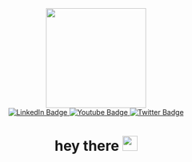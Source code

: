 

<!--
### Hi there 👋
**annadema/annadema** is a ✨ _special_ ✨ repository because its `README.md` (this file) appears on your GitHub profile.

Here are some ideas to get you started:

- 🔭 I’m currently working on ...
- 🌱 I’m currently learning ...
- 👯 I’m looking to collaborate on ...
- 🤔 I’m looking for help with ...
- 💬 Ask me about ...
- 📫 How to reach me: ...
- 😄 Pronouns: ...
- ⚡ Fun fact: ...
-->
<div id="header" align="center">
  <img src="https://media.giphy.com/media/WUlplcMpOCEmTGBtBW/giphy.gif" width="200"/>
  
  <div id="badges">
  <a href="https://www.linkedin.com/in/annamaria-de-martino-3a76a225/">
    <img src="https://img.shields.io/badge/LinkedIn-blueviolet?style=plastic&logo=linkedin&logoColor=white" alt="LinkedIn Badge"/>
  </a>
    
  <a href="https://www.instagram.com/annadema2/">
    <img src="https://img.shields.io/badge/Instagram-pink?style=plastic&logo=instagram&logoColor=white" alt="Youtube Badge"/>
  </a>
    
  <a href="https://twitter.com/annadema2">
    <img src="https://img.shields.io/badge/Twitter-cyan?style=plastice&logo=twitter&logoColor=white" alt="Twitter Badge"/>
  </a>
</div>
<img src="https://komarev.com/ghpvc/?username=annademae&style=flat-square&color=blue" alt=""/>
<h1>
  hey there
  <img src="https://media.giphy.com/media/hvRJCLFzcasrR4ia7z/giphy.gif"  width="30px"/>
</h1>
  
</div>


